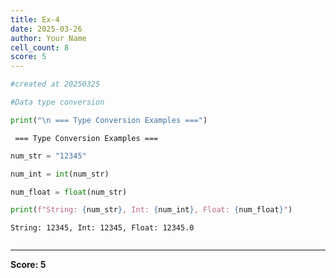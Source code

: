 ```yaml
---
title: Ex-4
date: 2025-03-26
author: Your Name
cell_count: 8
score: 5
---
```


```python
#created at 20250325
```


```python
#Data type conversion 
```


```python
print("\n === Type Conversion Examples ===")
```

    
     === Type Conversion Examples ===



```python
num_str = "12345"
```


```python
num_int = int(num_str)
```


```python
num_float = float(num_str)
```


```python
print(f"String: {num_str}, Int: {num_int}, Float: {num_float}")
```

    String: 12345, Int: 12345, Float: 12345.0



```python

```


---
**Score: 5**